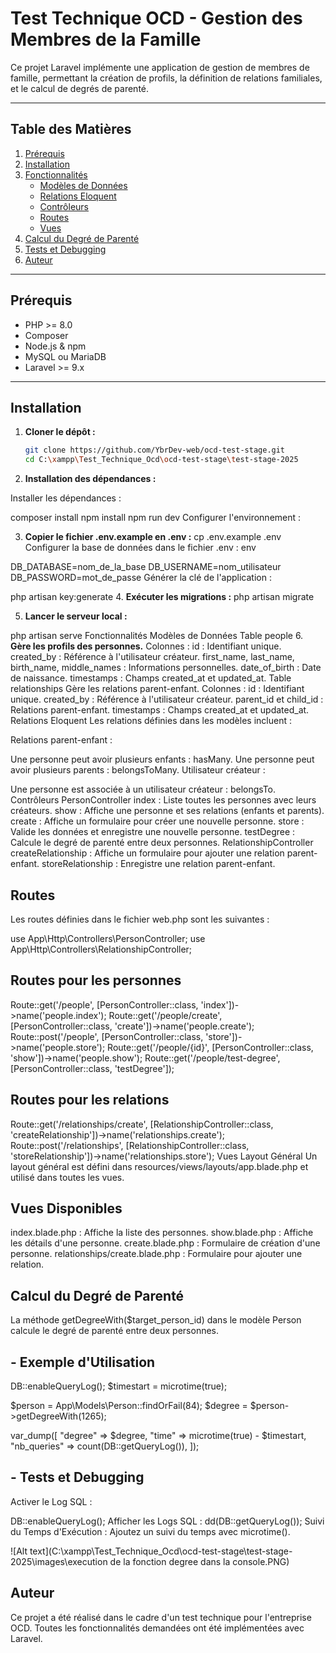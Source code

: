 # Test Technique OCD - Gestion des Membres de la Famille

Ce projet Laravel implémente une application de gestion de membres de famille, permettant la création de profils, la définition de relations familiales, et le calcul de degrés de parenté.

---

## Table des Matières

1. [Prérequis](#prérequis)
2. [Installation](#installation)
3. [Fonctionnalités](#fonctionnalités)
   - [Modèles de Données](#modèles-de-données)
   - [Relations Eloquent](#relations-eloquent)
   - [Contrôleurs](#contrôleurs)
   - [Routes](#routes)
   - [Vues](#vues)
4. [Calcul du Degré de Parenté](#calcul-du-degré-de-parenté)
5. [Tests et Debugging](#tests-et-debugging)
6. [Auteur](#auteur)

---

## Prérequis

- PHP >= 8.0
- Composer
- Node.js & npm
- MySQL ou MariaDB
- Laravel >= 9.x

---

## Installation

1. **Cloner le dépôt :**
   ```bash
   git clone https://github.com/YbrDev-web/ocd-test-stage.git
   cd C:\xampp\Test_Technique_Ocd\ocd-test-stage\test-stage-2025

2. **Installation des dépendances :**

Installer les dépendances :


composer install
npm install
npm run dev
Configurer l'environnement :

3. **Copier le fichier .env.example en .env :**
cp .env.example .env
Configurer la base de données dans le fichier .env :
env


DB_DATABASE=nom_de_la_base
DB_USERNAME=nom_utilisateur
DB_PASSWORD=mot_de_passe
Générer la clé de l'application :


php artisan key:generate
4. **Exécuter les migrations :**
php artisan migrate

5. **Lancer le serveur local :**


php artisan serve
Fonctionnalités
Modèles de Données
Table people
6. **Gère les profils des personnes.**
Colonnes :
id : Identifiant unique.
created_by : Référence à l'utilisateur créateur.
first_name, last_name, birth_name, middle_names : Informations personnelles.
date_of_birth : Date de naissance.
timestamps : Champs created_at et updated_at.
Table relationships
Gère les relations parent-enfant.
Colonnes :
id : Identifiant unique.
created_by : Référence à l'utilisateur créateur.
parent_id et child_id : Relations parent-enfant.
timestamps : Champs created_at et updated_at.
Relations Eloquent
Les relations définies dans les modèles incluent :

Relations parent-enfant :

Une personne peut avoir plusieurs enfants : hasMany.
Une personne peut avoir plusieurs parents : belongsToMany.
Utilisateur créateur :

Une personne est associée à un utilisateur créateur : belongsTo.
Contrôleurs
PersonController
index : Liste toutes les personnes avec leurs créateurs.
show : Affiche une personne et ses relations (enfants et parents).
create : Affiche un formulaire pour créer une nouvelle personne.
store : Valide les données et enregistre une nouvelle personne.
testDegree : Calcule le degré de parenté entre deux personnes.
RelationshipController
createRelationship : Affiche un formulaire pour ajouter une relation parent-enfant.
storeRelationship : Enregistre une relation parent-enfant.

## Routes
Les routes définies dans le fichier web.php sont les suivantes :

use App\Http\Controllers\PersonController;
use App\Http\Controllers\RelationshipController;

## Routes pour les personnes
Route::get('/people', [PersonController::class, 'index'])->name('people.index');
Route::get('/people/create', [PersonController::class, 'create'])->name('people.create');
Route::post('/people', [PersonController::class, 'store'])->name('people.store');
Route::get('/people/{id}', [PersonController::class, 'show'])->name('people.show');
Route::get('/people/test-degree', [PersonController::class, 'testDegree']);

## Routes pour les relations
Route::get('/relationships/create', [RelationshipController::class, 'createRelationship'])->name('relationships.create');
Route::post('/relationships', [RelationshipController::class, 'storeRelationship'])->name('relationships.store');
Vues
Layout Général
Un layout général est défini dans resources/views/layouts/app.blade.php et utilisé dans toutes les vues.

## Vues Disponibles
index.blade.php : Affiche la liste des personnes.
show.blade.php : Affiche les détails d'une personne.
create.blade.php : Formulaire de création d'une personne.
relationships/create.blade.php : Formulaire pour ajouter une relation.
## Calcul du Degré de Parenté
La méthode getDegreeWith($target_person_id) dans le modèle Person calcule le degré de parenté entre deux personnes.

## - Exemple d'Utilisation
DB::enableQueryLog();
$timestart = microtime(true);

$person = App\Models\Person::findOrFail(84);
$degree = $person->getDegreeWith(1265);

var_dump([
    "degree" => $degree,
    "time" => microtime(true) - $timestart,
    "nb_queries" => count(DB::getQueryLog()),
]);

## - Tests et Debugging

Activer le Log SQL :

DB::enableQueryLog();
Afficher les Logs SQL :
dd(DB::getQueryLog());
Suivi du Temps d'Exécution : Ajoutez un suivi du temps avec microtime().

![Alt text](C:\xampp\Test_Technique_Ocd\ocd-test-stage\test-stage-2025\images\execution de la fonction degree dans la console.PNG)

## Auteur
Ce projet a été réalisé dans le cadre d'un test technique pour l'entreprise OCD. Toutes les fonctionnalités demandées ont été implémentées avec Laravel.












